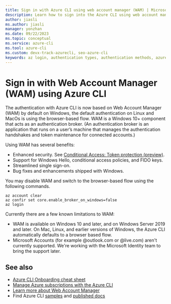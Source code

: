 ```yaml
---
title: Sign in with Azure CLI using web account manager (WAM) | Microsoft Docs
description: Learn how to sign into the Azure CLI using web account manager (WAM).
author: jiasli
ms.author: jiasli
manager: yonzhan
ms.date: 09/22/2023
ms.topic: conceptual
ms.service: azure-cli
ms.tool: azure-cli
ms.custom: devx-track-azurecli, seo-azure-cli
keywords: az login, authentication types, authentication methods, azure, cli login, az login powershell, cli login, sign in, azure cli 
---
```


# Sign in with Web Account Manager (WAM) using Azure CLI

The authentication with Azure CLI is now based on Web Account Manager (WAM) by default on Windows, the default authentication on Linux and MacOs is using the browser-based flow.
WAM is a Windows 10+ component that acts as an authentication broker. (An authentication broker is an application that runs on a user’s machine that manages the authentication handshakes and token maintenance for connected accounts.)

Using WAM has several benefits:

* Enhanced security. See [Conditional Access: Token protection (preview)](/azure/active-directory/conditional-access/concept-token-protection).
* Support for Windows Hello, conditional access policies, and FIDO keys.
* Streamlined single sign-on.
* Bug fixes and enhancements shipped with Windows.

You may disable WAM and switch to the browser-based flow using the following commands.

```azurecli-interactive
az account clear
az confir set core.enable_broker_on_windows=false
az login
```

Currently there are a few known limitations to WAM:

* WAM is available on Windows 10 and later, and on Windows Server 2019 and later. On Mac, Linux, and earlier versions of Windows, the Azure CLI automatically defaults to a browser based flow.  
* Microsoft Accounts (for example @outlook.com or @live.com) aren't currently supported. We're working with the Microsoft Identity team to bring the support later.

## See also

* [Azure CLI Onboarding cheat sheet](./cheat-sheet-onboarding.md)
* [Manage Azure subscriptions with the Azure CLI](./manage-azure-subscriptions-azure-cli.md)
* [Learn more about Web Account Manager](/windows/uwp/security/web-account-manager)
* Find Azure CLI [samples](./samples-index.md) and [published docs](./reference-docs-index.md)
